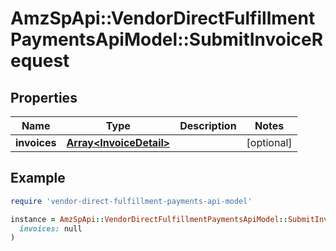 # AmzSpApi::VendorDirectFulfillmentPaymentsApiModel::SubmitInvoiceRequest

## Properties

| Name | Type | Description | Notes |
| ---- | ---- | ----------- | ----- |
| **invoices** | [**Array&lt;InvoiceDetail&gt;**](InvoiceDetail.md) |  | [optional] |

## Example

```ruby
require 'vendor-direct-fulfillment-payments-api-model'

instance = AmzSpApi::VendorDirectFulfillmentPaymentsApiModel::SubmitInvoiceRequest.new(
  invoices: null
)
```

